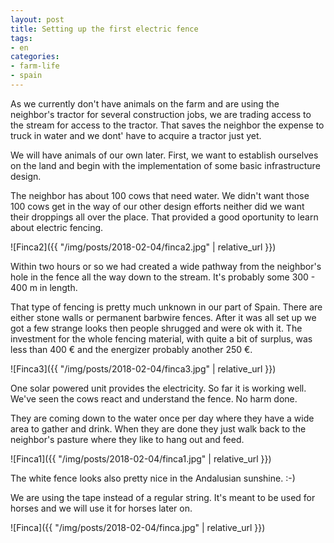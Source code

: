```yaml
---
layout: post
title: Setting up the first electric fence
tags:
- en
categories:
- farm-life
- spain
---
```

As we currently don't have animals on the farm and are using the neighbor's tractor for several construction jobs, we are trading access to the stream for access to the tractor. That saves the neighbor the expense to truck in water and we dont' have to acquire a tractor just yet.

We will have animals of our own later. First, we want to establish ourselves on the land and begin with the implementation of some basic infrastructure design.

The neighbor has about 100 cows that need water. We didn't want those 100 cows get in the way of our other design efforts neither did we want their droppings all over the place. That provided a good oportunity to learn about electric fencing.

![Finca2]({{ "/img/posts/2018-02-04/finca2.jpg" | relative_url }})

Within two hours or so we had created a wide pathway from the neighbor's hole in the fence all the way down to the stream. It's probably some 300 - 400 m in length.

That type of fencing is pretty much unknown in our part of Spain. There are either stone walls or permanent barbwire fences. After it was all set up we got a few strange looks then people shrugged and were ok with it. The investment for the whole fencing material, with quite a bit of surplus, was less than 400 € and the energizer probably another 250 €.

![Finca3]({{ "/img/posts/2018-02-04/finca3.jpg" | relative_url }})

One solar powered unit provides the electricity. So far it is working well. We've seen the cows react and understand the fence. No harm done.

They are coming down to the water once per day where they have a wide area to gather and drink. When they are done they just walk back to the neighbor's pasture where they like to hang out and feed.

![Finca1]({{ "/img/posts/2018-02-04/finca1.jpg" | relative_url }})

The white fence looks also pretty nice in the Andalusian sunshine. :-)

We are using the tape instead of a regular string. It's meant to be used for horses and we will use it for horses later on.

![Finca]({{ "/img/posts/2018-02-04/finca.jpg" | relative_url }})

